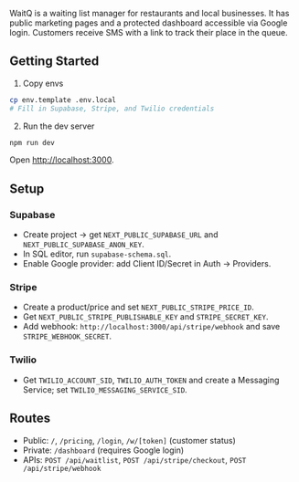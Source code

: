 WaitQ is a waiting list manager for restaurants and local businesses. It has public marketing pages and a protected dashboard accessible via Google login. Customers receive SMS with a link to track their place in the queue.

## Getting Started

1) Copy envs

```bash
cp env.template .env.local
# Fill in Supabase, Stripe, and Twilio credentials
```

2) Run the dev server

```bash
npm run dev
```

Open [http://localhost:3000](http://localhost:3000).

## Setup

### Supabase
- Create project → get `NEXT_PUBLIC_SUPABASE_URL` and `NEXT_PUBLIC_SUPABASE_ANON_KEY`.
- In SQL editor, run `supabase-schema.sql`.
- Enable Google provider: add Client ID/Secret in Auth → Providers.

### Stripe
- Create a product/price and set `NEXT_PUBLIC_STRIPE_PRICE_ID`.
- Get `NEXT_PUBLIC_STRIPE_PUBLISHABLE_KEY` and `STRIPE_SECRET_KEY`.
- Add webhook: `http://localhost:3000/api/stripe/webhook` and save `STRIPE_WEBHOOK_SECRET`.

### Twilio
- Get `TWILIO_ACCOUNT_SID`, `TWILIO_AUTH_TOKEN` and create a Messaging Service; set `TWILIO_MESSAGING_SERVICE_SID`.

## Routes
- Public: `/`, `/pricing`, `/login`, `/w/[token]` (customer status)
- Private: `/dashboard` (requires Google login)
- APIs: `POST /api/waitlist`, `POST /api/stripe/checkout`, `POST /api/stripe/webhook`

